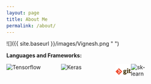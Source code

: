 ```yaml
---
layout: page
title: About Me
permalink: /about/
---
```


![]({{ site.baseurl }}/images/Vignesh.png " ")



**Languages and Frameworks:**
<p align="left">
  <img src="https://www.gstatic.com/devrel-devsite/prod/va2f579f943e40687d02fe75a771878e054c901286ea550f8e49c5efb402dac68/tensorflow/images/lockup.svg" alt="Tensorflow" width="143" height="32" align="left"/>
  <img src="https://s3.amazonaws.com/keras.io/img/keras-logo-2018-large-1200.png" alt="Keras" width="143" height="32" align="left"/>
 <img src="https://raw.githubusercontent.com/github/explore/80688e429a7d4ef2fca1e82350fe8e3517d3494d/topics/git/git.png" alt="git" width="40" height="40" align="left"x/>
<img src="https://scikit-learn.org/stable/_static/scikit-learn-logo-small.png" alt="sk-learn" width="40" height="40" align="left"x/>
   </p>
